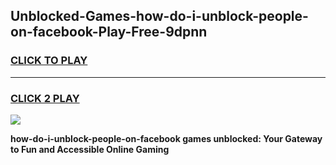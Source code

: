 
## Unblocked-Games-how-do-i-unblock-people-on-facebook-Play-Free-9dpnn
<h3>
<a href="https://premium76.site?title=how-do-i-unblock-people-on-facebook&ref=12A">CLICK TO PLAY</a></h3>
<hr>

<h3>
<a href="https://premium76.site?title=how-do-i-unblock-people-on-facebook&ref=12A">CLICK 2 PLAY</a>
  
</h3>

<a href="https://premium76.site?title=how-do-i-unblock-people-on-facebook&ref=12A"><img src="https://clearcache.store/games.png"></a>


**how-do-i-unblock-people-on-facebook games unblocked: Your Gateway to Fun and Accessible Online Gaming**
